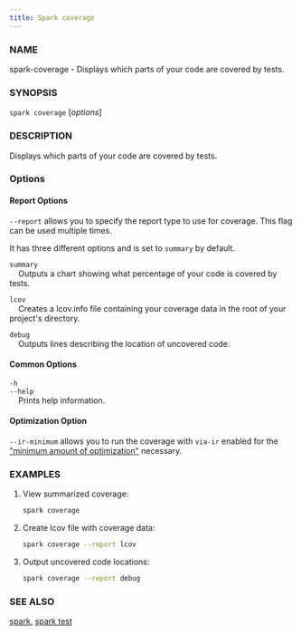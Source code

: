```yaml
---
title: Spark coverage
---
```


### NAME

spark-coverage - Displays which parts of your code are covered by tests.

### SYNOPSIS

`spark coverage` [*options*]

### DESCRIPTION

Displays which parts of your code are covered by tests.

### Options

#### Report Options

`--report` allows you to specify the report type to use for coverage. This flag can be used multiple times.

It has three different options and is set to `summary` by default.

`summary`  
&nbsp;&nbsp;&nbsp;&nbsp;Outputs a chart showing what percentage of your code is covered by tests.

`lcov`  
&nbsp;&nbsp;&nbsp;&nbsp;Creates a lcov.info file containing your coverage data in the root of your project's directory.

`debug`  
&nbsp;&nbsp;&nbsp;&nbsp;Outputs lines describing the location of uncovered code.

#### Common Options

`-h`  
`--help`  
&nbsp;&nbsp;&nbsp;&nbsp;Prints help information.

#### Optimization Option

`--ir-minimum` allows you to run the coverage with `via-ir` enabled for the ["minimum amount of optimization"](https://github.com/ethereum/solidity/issues/12533#issuecomment-1013073350) necessary.

### EXAMPLES

1. View summarized coverage:

   ```sh
   spark coverage
   ```

2. Create lcov file with coverage data:

   ```sh
   spark coverage --report lcov
   ```

3. Output uncovered code locations:
   ```sh
   spark coverage --report debug
   ```

### SEE ALSO

[spark](./spark.md), [spark test](./spark-test.md)

